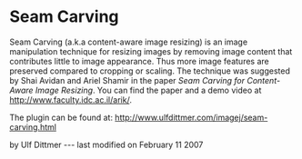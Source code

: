 # Seam Carving

Seam Carving (a.k.a content-aware image resizing) is an image
manipulation technique for resizing images by removing image content
that contributes little to image appearance. Thus more image features
are preserved compared to cropping or scaling. The technique was
suggested by Shai Avidan and Ariel Shamir in the paper *Seam Carving for
Content-Aware Image Resizing*. You can find the paper and a demo video
at <http://www.faculty.idc.ac.il/arik/>.

The plugin can be found at:
<http://www.ulfdittmer.com/imagej/seam-carving.html>

by Ulf Dittmer --- last modified on February 11 2007
